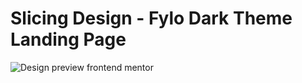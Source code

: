 # Slicing Design - Fylo Dark Theme Landing Page
 
![Design preview frontend mentor](/public/design/preview.jpg)
